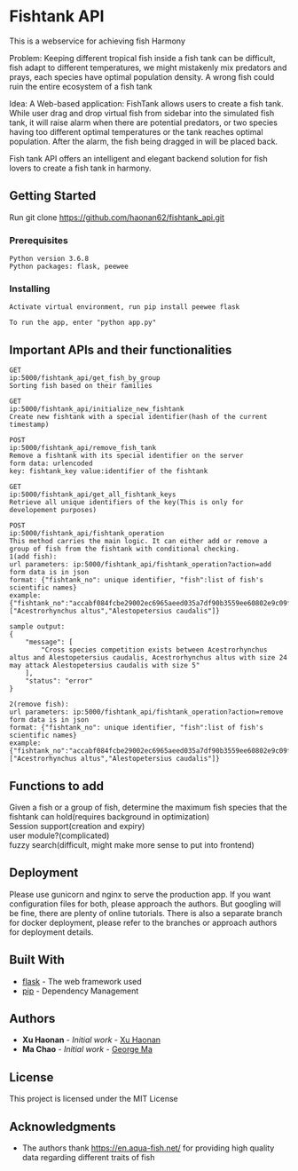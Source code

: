 # Fishtank API

This is a webservice for achieving fish Harmony

Problem: Keeping different tropical fish inside a fish tank can be difficult, fish adapt to different temperatures, we might mistakenly mix predators and prays, each species have optimal population density. A wrong fish could ruin the entire ecosystem of a fish tank

Idea: A Web-based application: FishTank allows users to create a fish tank. While user drag and drop virtual fish from sidebar into the simulated fish tank, it will raise alarm when there are potential predators, or two species having too different optimal temperatures or the tank reaches optimal population. After the alarm, the fish being dragged in will be placed back.

Fish tank API offers an intelligent and elegant backend solution for fish lovers to create a fish tank in harmony.

## Getting Started

Run git clone <https://github.com/haonan62/fishtank_api.git>

### Prerequisites

```
Python version 3.6.8
Python packages: flask, peewee
```

### Installing

```
Activate virtual environment, run pip install peewee flask
```

```
To run the app, enter "python app.py"
```

## Important APIs and their functionalities

```
GET
ip:5000/fishtank_api/get_fish_by_group
Sorting fish based on their families
```

```
GET
ip:5000/fishtank_api/initialize_new_fishtank
Create new fishtank with a special identifier(hash of the current timestamp)
```

```
POST
ip:5000/fishtank_api/remove_fish_tank
Remove a fishtank with its special identifier on the server
form data: urlencoded
key: fishtank_key value:identifier of the fishtank
```

```
GET
ip:5000/fishtank_api/get_all_fishtank_keys
Retrieve all unique identifiers of the key(This is only for developement purposes)
```

```
POST
ip:5000/fishtank_api/fishtank_operation
This method carries the main logic. It can either add or remove a group of fish from the fishtank with conditional checking.
1(add fish):
url parameters: ip:5000/fishtank_api/fishtank_operation?action=add
form data is in json
format: {"fishtank_no": unique identifier, "fish":list of fish's scientific names}
example: {"fishtank_no":"accabf084fcbe29002ec6965aeed035a7df90b3559ee60802e9c09f83398dbce","fish":["Acestrorhynchus altus","Alestopetersius caudalis"]}

sample output:
{
    "message": [
        "Cross species competition exists between Acestrorhynchus altus and Alestopetersius caudalis, Acestrorhynchus altus with size 24 may attack Alestopetersius caudalis with size 5"
    ],
    "status": "error"
}

2(remove fish):
url parameters: ip:5000/fishtank_api/fishtank_operation?action=remove
form data is in json
format: {"fishtank_no": unique identifier, "fish":list of fish's scientific names}
example: {"fishtank_no":"accabf084fcbe29002ec6965aeed035a7df90b3559ee60802e9c09f83398dbce","fish":["Acestrorhynchus altus","Alestopetersius caudalis"]}
```

## Functions to add
Given a fish or a group of fish, determine the maximum fish species that the fishtank can hold(requires background in optimization)  
Session support(creation and expiry)  
user module?(complicated)  
fuzzy search(difficult, might make more sense to put into frontend)


## Deployment

Please use gunicorn and nginx to serve the production app. If you want configuration files for both, please approach the authors. But googling will be fine, there are plenty of online tutorials.
There is also a separate branch for docker deployment, please refer to the branches or approach authors for deployment details.

## Built With

* [flask](https://flask.palletsprojects.com/en/1.0.x/) - The web framework used
* [pip](https://pypi.org/project/pip/) - Dependency Management

## Authors

* **Xu Haonan** - *Initial work* - [Xu Haonan](https://github.com/haonan62)
* **Ma Chao** - *Initial work* - [George Ma](https://github.com/G1335721N)

## License

This project is licensed under the MIT License

## Acknowledgments

* The authors thank <https://en.aqua-fish.net/> for providing high quality data regarding different traits of fish